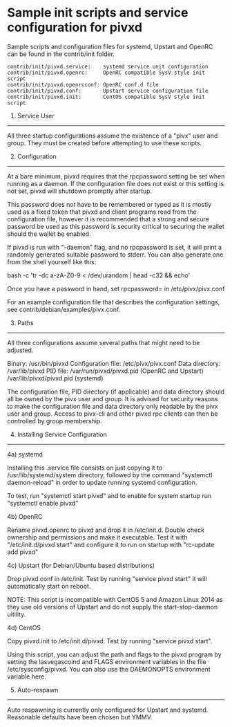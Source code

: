 Sample init scripts and service configuration for pivxd
==========================================================

Sample scripts and configuration files for systemd, Upstart and OpenRC
can be found in the contrib/init folder.

    contrib/init/pivxd.service:    systemd service unit configuration
    contrib/init/pivxd.openrc:     OpenRC compatible SysV style init script
    contrib/init/pivxd.openrcconf: OpenRC conf.d file
    contrib/init/pivxd.conf:       Upstart service configuration file
    contrib/init/pivxd.init:       CentOS compatible SysV style init script

1. Service User
---------------------------------

All three startup configurations assume the existence of a "pivx" user
and group.  They must be created before attempting to use these scripts.

2. Configuration
---------------------------------

At a bare minimum, pivxd requires that the rpcpassword setting be set
when running as a daemon.  If the configuration file does not exist or this
setting is not set, pivxd will shutdown promptly after startup.

This password does not have to be remembered or typed as it is mostly used
as a fixed token that pivxd and client programs read from the configuration
file, however it is recommended that a strong and secure password be used
as this password is security critical to securing the wallet should the
wallet be enabled.

If pivxd is run with "-daemon" flag, and no rpcpassword is set, it will
print a randomly generated suitable password to stderr.  You can also
generate one from the shell yourself like this:

bash -c 'tr -dc a-zA-Z0-9 < /dev/urandom | head -c32 && echo'

Once you have a password in hand, set rpcpassword= in /etc/pivx/pivx.conf

For an example configuration file that describes the configuration settings,
see contrib/debian/examples/pivx.conf.

3. Paths
---------------------------------

All three configurations assume several paths that might need to be adjusted.

Binary:              /usr/bin/pivxd
Configuration file:  /etc/pivx/pivx.conf
Data directory:      /var/lib/pivxd
PID file:            /var/run/pivxd/pivxd.pid (OpenRC and Upstart)
                     /var/lib/pivxd/pivxd.pid (systemd)

The configuration file, PID directory (if applicable) and data directory
should all be owned by the pivx user and group.  It is advised for security
reasons to make the configuration file and data directory only readable by the
pivx user and group.  Access to pivx-cli and other pivxd rpc clients
can then be controlled by group membership.

4. Installing Service Configuration
-----------------------------------

4a) systemd

Installing this .service file consists on just copying it to
/usr/lib/systemd/system directory, followed by the command
"systemctl daemon-reload" in order to update running systemd configuration.

To test, run "systemctl start pivxd" and to enable for system startup run
"systemctl enable pivxd"

4b) OpenRC

Rename pivxd.openrc to pivxd and drop it in /etc/init.d.  Double
check ownership and permissions and make it executable.  Test it with
"/etc/init.d/pivxd start" and configure it to run on startup with
"rc-update add pivxd"

4c) Upstart (for Debian/Ubuntu based distributions)

Drop pivxd.conf in /etc/init.  Test by running "service pivxd start"
it will automatically start on reboot.

NOTE: This script is incompatible with CentOS 5 and Amazon Linux 2014 as they
use old versions of Upstart and do not supply the start-stop-daemon uitility.

4d) CentOS

Copy pivxd.init to /etc/init.d/pivxd. Test by running "service pivxd start".

Using this script, you can adjust the path and flags to the pivxd program by
setting the lasvegascoind and FLAGS environment variables in the file
/etc/sysconfig/pivxd. You can also use the DAEMONOPTS environment variable here.

5. Auto-respawn
-----------------------------------

Auto respawning is currently only configured for Upstart and systemd.
Reasonable defaults have been chosen but YMMV.
